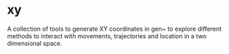 # xy
A collection of tools to generate XY coordinates in gen~ to explore different methods to interact with movements, trajectories and location in a two dimensional space.
